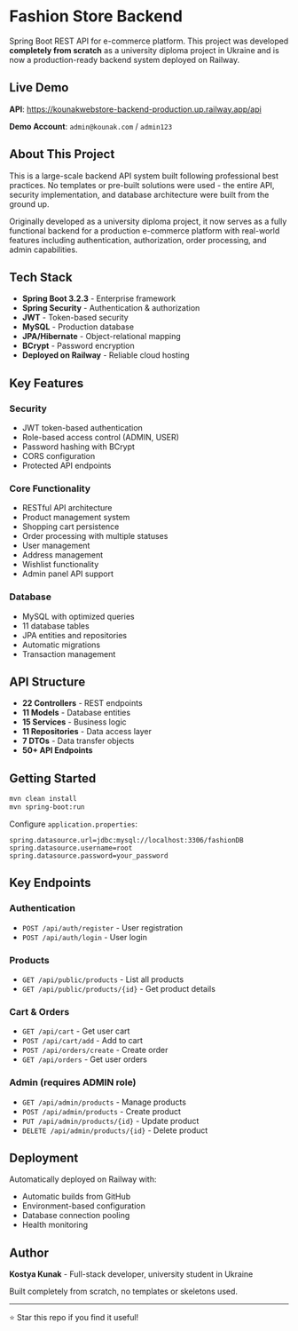 # Fashion Store Backend

Spring Boot REST API for e-commerce platform. This project was developed **completely from scratch** as a university diploma project in Ukraine and is now a production-ready backend system deployed on Railway.

## Live Demo

**API**: https://kounakwebstore-backend-production.up.railway.app/api

**Demo Account**: `admin@kounak.com` / `admin123`

## About This Project

This is a large-scale backend API system built following professional best practices. No templates or pre-built solutions were used - the entire API, security implementation, and database architecture were built from the ground up.

Originally developed as a university diploma project, it now serves as a fully functional backend for a production e-commerce platform with real-world features including authentication, authorization, order processing, and admin capabilities.

## Tech Stack

- **Spring Boot 3.2.3** - Enterprise framework
- **Spring Security** - Authentication & authorization
- **JWT** - Token-based security
- **MySQL** - Production database
- **JPA/Hibernate** - Object-relational mapping
- **BCrypt** - Password encryption
- **Deployed on Railway** - Reliable cloud hosting

## Key Features

### Security
- JWT token-based authentication
- Role-based access control (ADMIN, USER)
- Password hashing with BCrypt
- CORS configuration
- Protected API endpoints

### Core Functionality
- RESTful API architecture
- Product management system
- Shopping cart persistence
- Order processing with multiple statuses
- User management
- Address management
- Wishlist functionality
- Admin panel API support

### Database
- MySQL with optimized queries
- 11 database tables
- JPA entities and repositories
- Automatic migrations
- Transaction management

## API Structure

- **22 Controllers** - REST endpoints
- **11 Models** - Database entities
- **15 Services** - Business logic
- **11 Repositories** - Data access layer
- **7 DTOs** - Data transfer objects
- **50+ API Endpoints**

## Getting Started

```bash
mvn clean install
mvn spring-boot:run
```

Configure `application.properties`:

```properties
spring.datasource.url=jdbc:mysql://localhost:3306/fashionDB
spring.datasource.username=root
spring.datasource.password=your_password
```

## Key Endpoints

### Authentication
- `POST /api/auth/register` - User registration
- `POST /api/auth/login` - User login

### Products
- `GET /api/public/products` - List all products
- `GET /api/public/products/{id}` - Get product details

### Cart & Orders
- `GET /api/cart` - Get user cart
- `POST /api/cart/add` - Add to cart
- `POST /api/orders/create` - Create order
- `GET /api/orders` - Get user orders

### Admin (requires ADMIN role)
- `GET /api/admin/products` - Manage products
- `POST /api/admin/products` - Create product
- `PUT /api/admin/products/{id}` - Update product
- `DELETE /api/admin/products/{id}` - Delete product

## Deployment

Automatically deployed on Railway with:
- Automatic builds from GitHub
- Environment-based configuration
- Database connection pooling
- Health monitoring

## Author

**Kostya Kunak** - Full-stack developer, university student in Ukraine

Built completely from scratch, no templates or skeletons used.

---

⭐ Star this repo if you find it useful!
